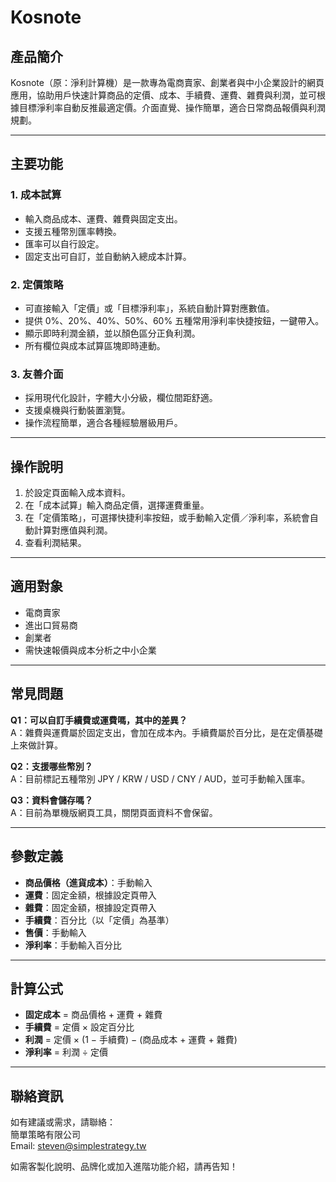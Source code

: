 # Kosnote

## 產品簡介
Kosnote（原：淨利計算機）是一款專為電商賣家、創業者與中小企業設計的網頁應用，協助用戶快速計算商品的定價、成本、手續費、運費、雜費與利潤，並可根據目標淨利率自動反推最適定價。介面直覺、操作簡單，適合日常商品報價與利潤規劃。

---

## 主要功能

### 1. 成本試算
- 輸入商品成本、運費、雜費與固定支出。
- 支援五種幣別匯率轉換。
- 匯率可以自行設定。
- 固定支出可自訂，並自動納入總成本計算。

### 2. 定價策略
- 可直接輸入「定價」或「目標淨利率」，系統自動計算對應數值。
- 提供 0%、20%、40%、50%、60% 五種常用淨利率快捷按鈕，一鍵帶入。
- 顯示即時利潤金額，並以顏色區分正負利潤。
- 所有欄位與成本試算區塊即時連動。

### 3. 友善介面
- 採用現代化設計，字體大小分級，欄位間距舒適。
- 支援桌機與行動裝置瀏覽。
- 操作流程簡單，適合各種經驗層級用戶。

---

## 操作說明
1. 於設定頁面輸入成本資料。
2. 在「成本試算」輸入商品定價，選擇運費重量。
3. 在「定價策略」，可選擇快捷利率按鈕，或手動輸入定價／淨利率，系統會自動計算對應值與利潤。
4. 查看利潤結果。

---

## 適用對象
- 電商賣家
- 進出口貿易商
- 創業者
- 需快速報價與成本分析之中小企業

---

## 常見問題

**Q1：可以自訂手續費或運費嗎，其中的差異？**  
A：雜費與運費屬於固定支出，會加在成本內。手續費屬於百分比，是在定價基礎上來做計算。

**Q2：支援哪些幣別？**  
A：目前標記五種幣別 JPY / KRW / USD / CNY / AUD，並可手動輸入匯率。

**Q3：資料會儲存嗎？**  
A：目前為單機版網頁工具，關閉頁面資料不會保留。

---

## 參數定義
- **商品價格（進貨成本）**：手動輸入
- **運費**：固定金額，根據設定頁帶入
- **雜費**：固定金額，根據設定頁帶入
- **手續費**：百分比（以「定價」為基準）
- **售價**：手動輸入
- **淨利率**：手動輸入百分比

---

## 計算公式
- **固定成本** = 商品價格 + 運費 + 雜費
- **手續費** = 定價 × 設定百分比
- **利潤** = 定價 × (1 − 手續費) − (商品成本 + 運費 + 雜費)
- **淨利率** = 利潤 ÷ 定價

---

## 聯絡資訊
如有建議或需求，請聯絡：  
簡單策略有限公司  
Email: steven@simplestrategy.tw

如需客製化說明、品牌化或加入進階功能介紹，請再告知！
